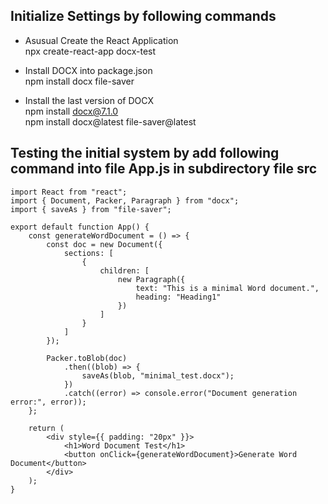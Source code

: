 ## Initialize Settings by following commands
- Asusual Create the React Application\
    npx create-react-app docx-test

- Install DOCX into package.json\
    npm install docx file-saver

- Install the last version of DOCX\
    npm install docx@7.1.0\
    npm install docx@latest file-saver@latest

## Testing the initial system by add following command into file App.js in subdirectory file src

```
import React from "react";
import { Document, Packer, Paragraph } from "docx";
import { saveAs } from "file-saver";

export default function App() {
    const generateWordDocument = () => {
        const doc = new Document({
            sections: [
                {
                    children: [
                        new Paragraph({
                            text: "This is a minimal Word document.",
                            heading: "Heading1"
                        })
                    ]
                }
            ]
        });

        Packer.toBlob(doc)
            .then((blob) => {
                saveAs(blob, "minimal_test.docx");
            })
            .catch((error) => console.error("Document generation error:", error));
    };

    return (
        <div style={{ padding: "20px" }}>
            <h1>Word Document Test</h1>
            <button onClick={generateWordDocument}>Generate Word Document</button>
        </div>
    );
}
```